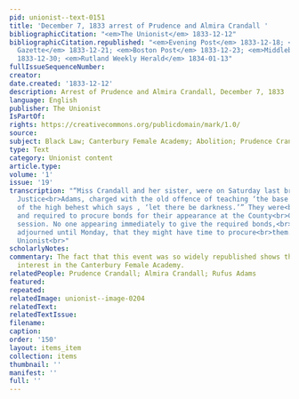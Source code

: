 ```yaml
---
pid: unionist--text-0151
title: 'December 7, 1833 arrest of Prudence and Almira Crandall '
bibliographicCitation: "<em>The Unionist</em> 1833-12-12"
bibliographicCitation.republished: "<em>Evening Post</em> 1833-12-18; <em>National
  Gazette</em> 1833-12-21; <em>Boston Post</em> 1833-12-23; <em>Middlebury Free Press</em>
  1833-12-30; <em>Rutland Weekly Herald</em> 1834-01-13"
fullIssueSequenceNumber: 
creator: 
date.created: '1833-12-12'
description: Arrest of Prudence and Almira Crandall, December 7, 1833
language: English
publisher: The Unionist
IsPartOf: 
rights: https://creativecommons.org/publicdomain/mark/1.0/
source: 
subject: Black Law; Canterbury Female Academy; Abolition; Prudence Crandall
type: Text
category: Unionist content
article.type: 
volume: '1'
issue: '19'
transcription: "“Miss Crandall and her sister, were on Saturday last brought before
  Justice<br>Adams, charged with the old offence of teaching ‘the base born Africans,<br>unmindful
  of the high behest which says , ‘let there be darkness.’” They were<br>found guilty,
  and required to procure bonds for their appearance at the County<br>Court now in
  session. No one appearing immediately to give the required bonds,<br>the Court was
  adjourned until Monday, that they might have time to procure<br>them.” – Brooklyn
  Unionist<br>"
scholarlyNotes: 
commentary: The fact that this event was so widely republished shows the strong national
  interest in the Canterbury Female Academy.
relatedPeople: Prudence Crandall; Almira Crandall; Rufus Adams
featured: 
repeated: 
relatedImage: unionist--image-0204
relatedText: 
relatedTextIssue: 
filename: 
caption: 
order: '150'
layout: items_item
collection: items
thumbnail: ''
manifest: ''
full: ''
---
```


